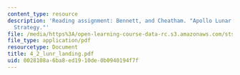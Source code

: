 ```yaml
---
content_type: resource
description: 'Reading assignment: Bennett, and Cheatham. "Apollo Lunar Module Landing
  Strategy."'
file: /media/https%3A/open-learning-course-data-rc.s3.amazonaws.com/sts-471j-engineering-apollo-the-moon-project-as-a-complex-system-spring-2007/0028108a6ba8ed1910de0b0940194f7f_4_2_lunr_landing.pdf
file_type: application/pdf
resourcetype: Document
title: 4_2_lunr_landing.pdf
uid: 0028108a-6ba8-ed19-10de-0b0940194f7f
---
```

